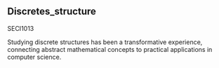 ## Discretes_structure 
SECI1013 


Studying discrete structures has been a transformative experience, connecting abstract mathematical concepts to practical applications in computer science. 
